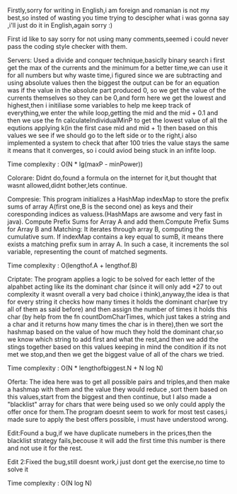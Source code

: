 Firstly,sorry for writing in English,i am foreign and romanian is not
my best,so insted of wasting you time trying to descipher what i was gonna
say ,i'll just do it in English,again sorry :) 

First id like to say sorry for not using many comments,seemed i could never
pass the coding style checker with them.

Servers:
Used a divide and conquer technique,basiclly binary search
i first get the max of the currents and the minimum for a better time,we
can use it for all numbers but why waste time,i figured since we are subtracting and
using absolute values then the biggest the output can be for an equation was if the 
value in the absolute part produced 0, so we get the value of the currents themselves
so they can be 0,and form here we get the lowest and highest,then i initiliase some variables to 
help me keep track of everything,we enter the while loop,getting the mid and the mid + 0.1 and then we 
use the fn calculateIndividualMinP to get the lowest value of all the equtions applying k(in the first case
mid and mid + 1) then based on this values we see if we should go to the left side or to the right,i also 
implemented a system to check that after 100 tries the value stays the same it means that it converges, so
i could aviod being stuck in an infite loop.

Time complexity : O(N * lg(maxP - minPower))

Colorare:
Didnt do,found a formula on the internet for it,but thought that wasnt allowed,didnt bother,lets continue.

Compresie:
This program initializes a HashMap indexMap to store the prefix sums of array A(first one,B is the second one) as keys and their coresponding indices as valuess.(HashMaps are awsome and very fast in java).
Compute Prefix Sums for Array A and add them.Compute Prefix Sums for Array B and Matching: It iterates through array B, computing the cumulative sum. If indexMap contains a key equal to sumB, it means there exists a matching prefix sum in array A. In such a case, it increments the sol variable, representing the count of matched segments.

Time complexity : O(lengthof.A + lengthof.B)

Criptate:
The program applies a logic to be solved for each letter of the alpahbet acting like its the dominant char
(since it will only add *27 to out complexity it wasnt overall a very bad choice i think),anyway,the idea
is that for every string it checks how many times it holds the dominant char(we try all of them as 
said before) and then assign the number of times it holds this char (by help from the fn countDomCharTimes,
which just takes a string and a char and it returns how many times the char is in there),then we sort the
hashmap based on the value of how much they hold the dominant char,so we know which string to add first 
and what the rest,and then we add the stings together based on this values keeping in mind the condition if
its not met we stop,and then we get the biggest value of all of the chars we tried.

Time complexity :  O(N * lengthofbiggest.N + N log N)

Oferta:
The idea here was to get all possible pairs and triples,and then make a hashmap with them and the
value they would reduce ,sort them based on this values,start from the biggest and then continue,
but I also made a "blacklist" array for chars that were being used so we only could apply the offer 
once for them.The program doesnt seem to work for most test cases,i made sure to apply the best offers
possible, i must have understood wrong.

Edit:Found a bug,if we have duplicate numebers in the prices,then the blacklist strategy fails,becouse 
it will add the first time this number is there and not use it for the rest.

Edit 2:Fixed the bug,still doesnt work,i just dont get the exercise,no time to solve it

Time complexity : O(N log N)



